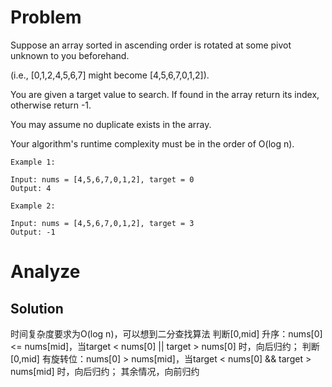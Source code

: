 # Problem
Suppose an array sorted in ascending order is rotated at some pivot unknown to you beforehand.

(i.e., [0,1,2,4,5,6,7] might become [4,5,6,7,0,1,2]).

You are given a target value to search. If found in the array return its index, otherwise return -1.

You may assume no duplicate exists in the array.

Your algorithm's runtime complexity must be in the order of O(log n).
```
Example 1:

Input: nums = [4,5,6,7,0,1,2], target = 0
Output: 4
```
```
Example 2:

Input: nums = [4,5,6,7,0,1,2], target = 3
Output: -1
```

# Analyze
## Solution
时间复杂度要求为O(log n)，可以想到二分查找算法
判断[0,mid] 升序：nums[0] <= nums[mid]，当target < nums[0] || target > nums[0] 时，向后归约；
判断[0,mid] 有旋转位：nums[0] > nums[mid]，当target < nums[0] && target > nums[mid] 时，向后归约；
其余情况，向前归约
